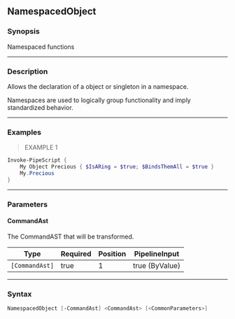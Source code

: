 NamespacedObject
----------------

### Synopsis
Namespaced functions

---

### Description

Allows the declaration of a object or singleton in a namespace.

Namespaces are used to logically group functionality and imply standardized behavior.

---

### Examples
> EXAMPLE 1

```PowerShell
Invoke-PipeScript {
    My Object Precious { $IsARing = $true; $BindsThemAll = $true }
    My.Precious
}
```

---

### Parameters
#### **CommandAst**
The CommandAST that will be transformed.

|Type          |Required|Position|PipelineInput |
|--------------|--------|--------|--------------|
|`[CommandAst]`|true    |1       |true (ByValue)|

---

### Syntax
```PowerShell
NamespacedObject [-CommandAst] <CommandAst> [<CommonParameters>]
```
